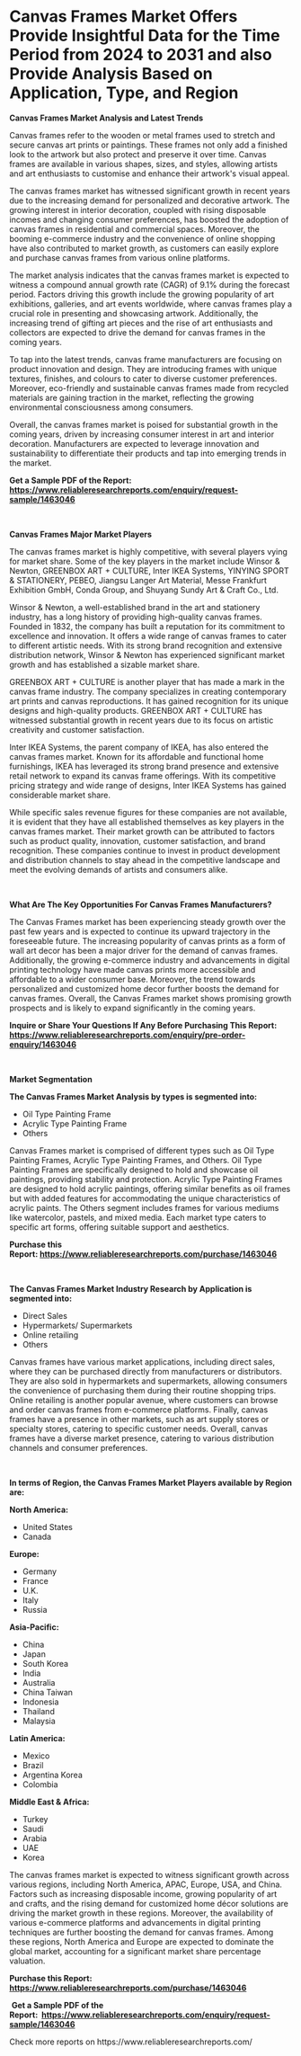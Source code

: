 <p><h1>Canvas Frames Market Offers Provide Insightful Data for the Time Period from 2024 to 2031 and also Provide Analysis Based on Application, Type, and Region</h1></p><p><strong>Canvas Frames Market Analysis and Latest Trends</strong></p>
<p><p>Canvas frames refer to the wooden or metal frames used to stretch and secure canvas art prints or paintings. These frames not only add a finished look to the artwork but also protect and preserve it over time. Canvas frames are available in various shapes, sizes, and styles, allowing artists and art enthusiasts to customise and enhance their artwork's visual appeal.</p><p>The canvas frames market has witnessed significant growth in recent years due to the increasing demand for personalized and decorative artwork. The growing interest in interior decoration, coupled with rising disposable incomes and changing consumer preferences, has boosted the adoption of canvas frames in residential and commercial spaces. Moreover, the booming e-commerce industry and the convenience of online shopping have also contributed to market growth, as customers can easily explore and purchase canvas frames from various online platforms.</p><p>The market analysis indicates that the canvas frames market is expected to witness a compound annual growth rate (CAGR) of 9.1% during the forecast period. Factors driving this growth include the growing popularity of art exhibitions, galleries, and art events worldwide, where canvas frames play a crucial role in presenting and showcasing artwork. Additionally, the increasing trend of gifting art pieces and the rise of art enthusiasts and collectors are expected to drive the demand for canvas frames in the coming years.</p><p>To tap into the latest trends, canvas frame manufacturers are focusing on product innovation and design. They are introducing frames with unique textures, finishes, and colours to cater to diverse customer preferences. Moreover, eco-friendly and sustainable canvas frames made from recycled materials are gaining traction in the market, reflecting the growing environmental consciousness among consumers.</p><p>Overall, the canvas frames market is poised for substantial growth in the coming years, driven by increasing consumer interest in art and interior decoration. Manufacturers are expected to leverage innovation and sustainability to differentiate their products and tap into emerging trends in the market.</p></p>
<p><strong>Get a Sample PDF of the Report:&nbsp; <a href="https://www.reliableresearchreports.com/enquiry/request-sample/1463046">https://www.reliableresearchreports.com/enquiry/request-sample/1463046</a></strong></p>
<p>&nbsp;</p>
<p><strong>Canvas Frames Major Market Players</strong></p>
<p><p>The canvas frames market is highly competitive, with several players vying for market share. Some of the key players in the market include Winsor & Newton, GREENBOX ART + CULTURE, Inter IKEA Systems, YINYING SPORT & STATIONERY, PEBEO, Jiangsu Langer Art Material, Messe Frankfurt Exhibition GmbH, Conda Group, and Shuyang Sundy Art & Craft Co., Ltd.</p><p>Winsor & Newton, a well-established brand in the art and stationery industry, has a long history of providing high-quality canvas frames. Founded in 1832, the company has built a reputation for its commitment to excellence and innovation. It offers a wide range of canvas frames to cater to different artistic needs. With its strong brand recognition and extensive distribution network, Winsor & Newton has experienced significant market growth and has established a sizable market share.</p><p>GREENBOX ART + CULTURE is another player that has made a mark in the canvas frame industry. The company specializes in creating contemporary art prints and canvas reproductions. It has gained recognition for its unique designs and high-quality products. GREENBOX ART + CULTURE has witnessed substantial growth in recent years due to its focus on artistic creativity and customer satisfaction.</p><p>Inter IKEA Systems, the parent company of IKEA, has also entered the canvas frames market. Known for its affordable and functional home furnishings, IKEA has leveraged its strong brand presence and extensive retail network to expand its canvas frame offerings. With its competitive pricing strategy and wide range of designs, Inter IKEA Systems has gained considerable market share.</p><p>While specific sales revenue figures for these companies are not available, it is evident that they have all established themselves as key players in the canvas frames market. Their market growth can be attributed to factors such as product quality, innovation, customer satisfaction, and brand recognition. These companies continue to invest in product development and distribution channels to stay ahead in the competitive landscape and meet the evolving demands of artists and consumers alike.</p></p>
<p>&nbsp;</p>
<p><strong>What Are The Key Opportunities For Canvas Frames Manufacturers?</strong></p>
<p><p>The Canvas Frames market has been experiencing steady growth over the past few years and is expected to continue its upward trajectory in the foreseeable future. The increasing popularity of canvas prints as a form of wall art decor has been a major driver for the demand of canvas frames. Additionally, the growing e-commerce industry and advancements in digital printing technology have made canvas prints more accessible and affordable to a wider consumer base. Moreover, the trend towards personalized and customized home decor further boosts the demand for canvas frames. Overall, the Canvas Frames market shows promising growth prospects and is likely to expand significantly in the coming years.</p></p>
<p><strong>Inquire or Share Your Questions If Any Before Purchasing This Report: <a href="https://www.reliableresearchreports.com/enquiry/pre-order-enquiry/1463046">https://www.reliableresearchreports.com/enquiry/pre-order-enquiry/1463046</a></strong></p>
<p>&nbsp;</p>
<p><strong>Market Segmentation</strong></p>
<p><strong>The Canvas Frames Market Analysis by types is segmented into:</strong></p>
<p><ul><li>Oil Type Painting Frame</li><li>Acrylic Type Painting Frame</li><li>Others</li></ul></p>
<p><p>Canvas Frames market is comprised of different types such as Oil Type Painting Frames, Acrylic Type Painting Frames, and Others. Oil Type Painting Frames are specifically designed to hold and showcase oil paintings, providing stability and protection. Acrylic Type Painting Frames are designed to hold acrylic paintings, offering similar benefits as oil frames but with added features for accommodating the unique characteristics of acrylic paints. The Others segment includes frames for various mediums like watercolor, pastels, and mixed media. Each market type caters to specific art forms, offering suitable support and aesthetics.</p></p>
<p><strong>Purchase this Report:&nbsp;<a href="https://www.reliableresearchreports.com/purchase/1463046">https://www.reliableresearchreports.com/purchase/1463046</a></strong></p>
<p>&nbsp;</p>
<p><strong>The Canvas Frames Market Industry Research by Application is segmented into:</strong></p>
<p><ul><li>Direct Sales</li><li>Hypermarkets/ Supermarkets</li><li>Online retailing</li><li>Others</li></ul></p>
<p><p>Canvas frames have various market applications, including direct sales, where they can be purchased directly from manufacturers or distributors. They are also sold in hypermarkets and supermarkets, allowing consumers the convenience of purchasing them during their routine shopping trips. Online retailing is another popular avenue, where customers can browse and order canvas frames from e-commerce platforms. Finally, canvas frames have a presence in other markets, such as art supply stores or specialty stores, catering to specific customer needs. Overall, canvas frames have a diverse market presence, catering to various distribution channels and consumer preferences.</p></p>
<p>&nbsp;</p>
<p><strong>In terms of Region, the Canvas Frames Market Players available by Region are:</strong></p>
<p>
    <p> <strong> North America: </strong>
        <ul>
            <li>United States</li>
            <li>Canada</li>
        </ul>
        </p> 
    <p> <strong> Europe: </strong>
        <ul>
            <li>Germany</li>
            <li>France</li>
            <li>U.K.</li>
            <li>Italy</li>
            <li>Russia</li>
        </ul>
        </p> 
    <p> <strong> Asia-Pacific: </strong>
        <ul>
            <li>China</li>
            <li>Japan</li>
            <li>South Korea</li>
            <li>India</li>
            <li>Australia</li>
            <li>China Taiwan</li>
            <li>Indonesia</li>
            <li>Thailand</li>
            <li>Malaysia</li>
        </ul>
        </p> 
    <p> <strong> Latin America: </strong>
        <ul>
            <li>Mexico</li>
            <li>Brazil</li>
            <li>Argentina Korea</li>
            <li>Colombia</li>
        </ul>
        </p> 
    <p> <strong> Middle East & Africa: </strong>
        <ul>
            <li>Turkey</li>
            <li>Saudi</li>
            <li>Arabia</li>
            <li>UAE</li>
            <li>Korea</li>
        </ul>
    </p>
    </p>
<p><p>The canvas frames market is expected to witness significant growth across various regions, including North America, APAC, Europe, USA, and China. Factors such as increasing disposable income, growing popularity of art and crafts, and the rising demand for customized home décor solutions are driving the market growth in these regions. Moreover, the availability of various e-commerce platforms and advancements in digital printing techniques are further boosting the demand for canvas frames. Among these regions, North America and Europe are expected to dominate the global market, accounting for a significant market share percentage valuation.</p></p>
<p><strong>Purchase this Report: <a href="https://www.reliableresearchreports.com/purchase/1463046">https://www.reliableresearchreports.com/purchase/1463046</a></strong></p>
<p>&nbsp;<strong>Get a Sample PDF of the Report:&nbsp;&nbsp;<a href="https://www.reliableresearchreports.com/enquiry/request-sample/1463046">https://www.reliableresearchreports.com/enquiry/request-sample/1463046</a></strong></p>
<p><strong></strong></p>
<p>Check more reports on https://www.reliableresearchreports.com/</p>